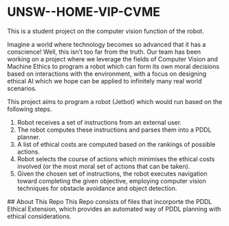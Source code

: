 ﻿# UNSW--HOME-VIP-CVME
This is a student project on the computer vision function of the robot.

Imagine a world where technology becomes so advanced that it has a conscience! Well, this isn’t too far from the truth. Our team has been working on a project where we leverage the fields of Computer Vision and Machine Ethics to program a robot which can form its own moral decisions based on interactions with the environment, with a focus on designing ethical AI which we hope can be applied to infinitely many real world scenarios.

This project aims to program a robot (Jetbot) which would run based on the following steps.
1. Robot receives a set of instructions from an external user.
2. The robot computes these instructions and parses them into a PDDL planner.
3. A list of ethical costs are computed based on the rankings of possible actions.
4. Robot selects the course of actions which minimises the ethical costs involved (or the most moral set of actions that can be taken).
5. Given the chosen set of instructions, the robot executes navigation toward completing the given objective, employing computer vision techniques for obstacle avoidance and object detection.

﻿## About This Repo
This Repo consists of files that incorporte the PDDL Ethical Extension, which provides an automated way of PDDL planning with ethical considerations.
